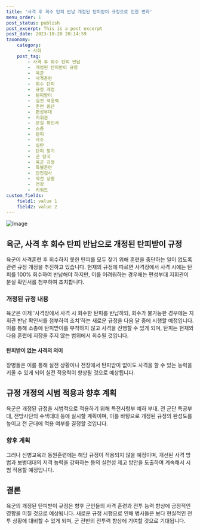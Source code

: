 ```yaml
---
title: '사격 후 회수 탄피 반납 개정된 탄피받이 규정으로 인한 변화'
menu_order: 1
post_status: publish
post_excerpt: This is a post excerpt
post_date: 2023-10-20 20:14:59
taxonomy:
    category:
        - 사회
    post_tag:
        - 사격 후 회수 탄피 반납
        -  개정된 탄피받이 규정
        -  육군
        -  사격훈련
        -  회수 탄피
        -  규정 개정
        -  탄피받이
        -  실전 적응력
        -  훈련 중단
        -  편성부대
        -  지휘관
        -  분실 확인서
        -  소총
        -  탄피
        -  사수
        -  실탄
        -  탄피 찾기
        -  군 당국
        -  육군 규정
        -  특별훈련
        -  안전검사
        -  작전 상황
        -  전장
        -  키워드
custom_fields:
    field1: value 1
    field2: value 2
---
```


![Image](https://imgnews.pstatic.net/image/661/2024/02/07/0000036928_001_20240207064001735.png?type=w647)


## 육군, 사격 후 회수 탄피 반납으로 개정된 탄피받이 규정
육군이 사격훈련 후 회수하지 못한 탄피를 모두 찾기 위해 훈련을 중단하는 일이 없도록 관련 규정 개정을 추진하고 있습니다. 현재의 규정에 따르면 사격장에서 사격 시에는 탄피를 100% 회수하여 반납해야 하지만, 이를 어려워하는 경우에는 편성부대 지휘관이 분실 확인서를 첨부하여 조치합니다.

### 개정된 규정 내용
육군은 이제 '사격장에서 사격 시 회수한 탄피를 반납하되, 회수가 불가능한 경우에는 지휘관 반납 확인서를 첨부하여 조치'하는 새로운 규정을 다음 달 중에 시행할 예정입니다. 이를 통해 소총에 탄피받이를 부착하지 않고 사격을 진행할 수 있게 되며, 탄피는 현재와 다음 훈련에 지장을 주지 않는 범위에서 회수될 것입니다.

#### 탄피받이 없는 사격의 의미
장병들은 이를 통해 실전 상황이나 전장에서 탄피받이 없이도 사격을 할 수 있는 능력을 키울 수 있게 되어 실전 적응력이 향상될 것으로 예상됩니다.

## 규정 개정의 시범 적용과 향후 계획
육군은 개정된 규정을 시범적으로 적용하기 위해 특전사령부 예하 부대, 전 군단 특공부대, 전방사단의 수색대대 등에 실시할 계획이며, 이를 바탕으로 개정된 규정의 완성도를 높이고 전 군대에 적용 여부를 결정할 것입니다.

### 향후 계획
그러나 신병교육과 동원훈련에는 해당 규정이 적용되지 않을 예정이며, 개선된 사격 방법과 보병대대의 저격 능력을 강화하는 등의 실전성 제고 방안을 도출하여 계속해서 시범 적용할 예정입니다.

## 결론
육군의 개정된 탄피받이 규정은 향후 군인들의 사격 훈련과 전투 능력 향상에 긍정적인 영향을 미칠 것으로 예상됩니다. 새로운 규정 시행으로 인해 병사들은 보다 현실적인 전투 상황에 대비할 수 있게 되며, 군 전반의 전투력 향상에 기여할 것으로 기대됩니다.
